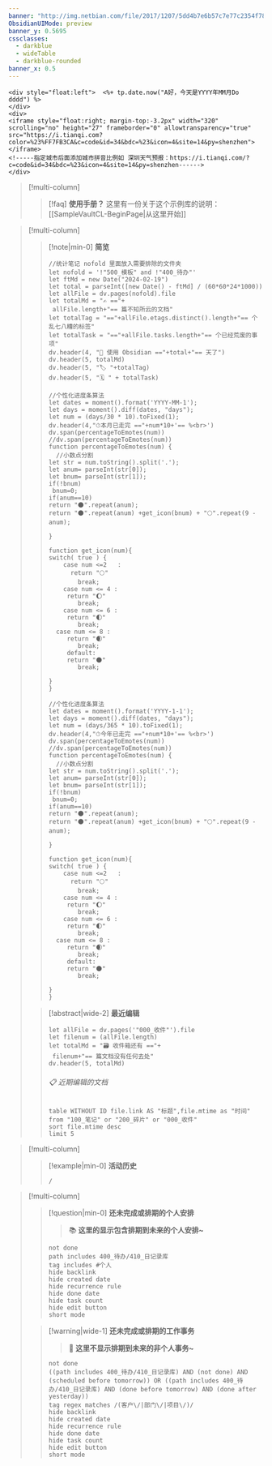 ```yaml
---
banner: "http://img.netbian.com/file/2017/1207/5dd4b7e6b57c7e77c2354f782cfc2a74.jpg"
ObsidianUIMode: preview
banner_y: 0.5695
cssclasses:
  - darkblue
  - wideTable
  - darkblue-rounded
banner_x: 0.5
---
```

```ad-flex
<div style="float:left">  <%+ tp.date.now("A好，今天是YYYY年MM月Do dddd") %>
</div> 
<div>
<iframe style="float:right; margin-top:-3.2px" width="320" scrolling="no" height="27" frameborder="0" allowtransparency="true" src="https://i.tianqi.com?color=%23%FF7FB3CA&c=code&id=34&bdc=%23&icon=4&site=14&py=shenzhen"></iframe>
<!-----指定城市后面添加城市拼音比例如 深圳天气预报：https://i.tianqi.com/?c=code&id=34&bdc=%23&icon=4&site=14&py=shenzhen------>
</div>
```

>[!multi-column]
>>[!faq] **使用手册？**
>> 这里有一份关于这个示例库的说明：[[SampleVaultCL-BeginPage|从这里开始]]

> [!multi-column]
>
>> [!note|min-0] **简览**
>> ```dataviewjs
>> //统计笔记 nofold 里面放入需要排除的文件夹
>> let nofold = '!"500_模板" and !"400_待办"'
>> let ftMd = new Date("2024-02-19")
>> let total = parseInt([new Date() - ftMd] / (60*60*24*1000))
>> let allFile = dv.pages(nofold).file
>> let totalMd = "✍️ =="+
>> 	allFile.length+"== 篇不知所云的文档"
>> let totalTag = "=="+allFile.etags.distinct().length+"== 个乱七八糟的标签"
>> let totalTask = "=="+allFile.tasks.length+"== 个已经荒废的事项"
>> dv.header(4, "📒 使用 Obsidian =="+total+"== 天了")
>> dv.header(5, totalMd)
>> dv.header(5, "🏷️ "+totalTag)
>> dv.header(5, "🗓️ " + totalTask)
>> ```
>> 
>> ```dataviewjs
>> //个性化进度条算法
>> let dates = moment().format('YYYY-MM-1');
>> let days = moment().diff(dates, "days");
>> let num = (days/30 * 10).toFixed(1);
>> dv.header(4,"⏱本月已走完 =="+num*10+'== %<br>')
>> dv.span(percentageToEmotes(num))
>> //dv.span(percentageToEmotes(num))
>> function percentageToEmotes(num) {
>>   //小数点分割
>> let str = num.toString().split('.');
>> let anum= parseInt(str[0]);
>> let bnum= parseInt(str[1]);
>> if(!bnum)
>> 	bnum=0;	
>> if(anum==10)
>> return "🌑".repeat(anum);
>> return "🌑".repeat(anum) +get_icon(bnum) + "🌕".repeat(9 - anum);
>> 
>> }
>> 
>> function get_icon(num){
>> switch( true ) {
>>     case num <=2   :
>> 		 return "🌕"
>>         break;
>>     case num <= 4 :
>> 		return "🌔"
>>         break;   
>>     case num <= 6 : 
>> 		return "🌓"
>>         break;
>> 	 case num <= 8 : 
>> 		return "🌒"
>>         break;
>> 		default:
>> 		return "🌑"
>>         break;
>> 		
>> }
>> }
>> ```
>> 
>> ```dataviewjs
>> //个性化进度条算法
>> let dates = moment().format('YYYY-1-1');
>> let days = moment().diff(dates, "days");
>> let num = (days/365 * 10).toFixed(1);
>> dv.header(4,"⏱今年已走完 =="+num*10+'== %<br>')
>> dv.span(percentageToEmotes(num))
>> //dv.span(percentageToEmotes(num))
>> function percentageToEmotes(num) {
>>   //小数点分割
>> let str = num.toString().split('.');
>> let anum= parseInt(str[0]);
>> let bnum= parseInt(str[1]);
>> if(!bnum)
>> 	bnum=0;	
>> if(anum==10)
>> return "🌑".repeat(anum);
>> return "🌑".repeat(anum) +get_icon(bnum) + "🌕".repeat(9 - anum);
>> 
>> }
>> 
>> function get_icon(num){
>> switch( true ) {
>>     case num <=2   :
>> 		 return "🌕"
>>         break;
>>     case num <= 4 :
>> 		return "🌔"
>>         break;   
>>     case num <= 6 : 
>> 		return "🌓"
>>         break;
>> 	 case num <= 8 : 
>> 		return "🌒"
>>         break;
>> 		default:
>> 		return "🌑"
>>         break;
>> 		
>> }
>> }
>> ```
>
>> [!abstract|wide-2] **最近编辑**
>> 
>> ```dataviewjs
>> let allFile = dv.pages('"000_收件"').file
>> let filenum = (allFile.length)
>> let totalMd = "🗃️ 收件箱还有 =="+
>> 	filenum+"== 篇文档没有任何去处"
>> dv.header(5, totalMd)
>> ```
>> 
>> ###### 📋 近期编辑的文档
>> ```dataview
>> table WITHOUT ID file.link AS "标题",file.mtime as "时间"
>> from "100_笔记" or "200_碎片" or "000_收件"
>> sort file.mtime desc
>> limit 5
>> ```
>> 
>

> [!multi-column]
>
>> [!example|min-0] **活动历史**
>> ```ActivityHistory
>> /
>> ```
>> 

> [!multi-column]
>
>> [!question|min-0] **还未完成或排期的个人安排**
>>> 📚 **这里的显示包含排期到未来的个人安排~**
>> ```tasks
>> not done
>> path includes 400_待办/410_日记录库
>> tag includes #个人 
>>hide backlink
>>hide created date
>>hide recurrence rule
>>hide done date
>>hide task count
>>hide edit button
>>short mode
>> ```
>
>>[!warning|wide-1] **还未完成或排期的工作事务**
>>>  📅 **这里不显示排期到未来的非个人事务~**
>>```tasks
>>not done
>>((path includes 400_待办/410_日记录库) AND (not done) AND (scheduled before tomorrow)) OR ((path includes 400_待办/410_日记录库) AND (done before tomorrow) AND (done after yesterday))
>>tag regex matches /(客户\/|部门\/|项目\/)/
>>hide backlink
>>hide created date
>>hide recurrence rule
>>hide done date
>>hide task count
>>hide edit button
>>short mode
>>```
>
